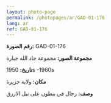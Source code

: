 ```yaml
---
layout: photo-page
permalink: /photopages/ar/GAD-01-176
lang: ar
ref: GAD-01-176
---
```


**رقم الصورة:** GAD-01-176

**مجموعة الصور:** مجموعة جاد الله جبارة

**تاريخ:** 1950s -1960s

**مكان:** ولاية جزيرة

**وصف:** رجال في بنطون على نيل الازرق
